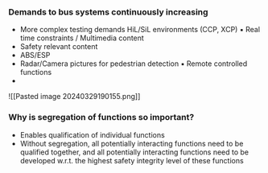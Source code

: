 ### Demands to bus systems continuously increasing 
- More complex testing demands HiL/SiL environments (CCP, XCP) ▪ Real time constraints / Multimedia content 
- Safety relevant content 
- ABS/ESP 
- Radar/Camera pictures for pedestrian detection ▪ Remote controlled functions
- 
![[Pasted image 20240329190155.png]]

### Why is segregation of functions so important? 
- Enables qualification of individual functions  
- Without segregation, all potentially interacting functions need to be qualified together, and all potentially interacting functions need to be developed w.r.t. the highest safety integrity level of these functions